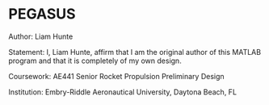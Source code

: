 # PEGASUS
Author: Liam Hunte

Statement: I, Liam Hunte, affirm that I am the original author of this MATLAB program and that it is completely of my own design.

Coursework: AE441 Senior Rocket Propulsion Preliminary Design

Institution: Embry-Riddle Aeronautical University, Daytona Beach, FL  
